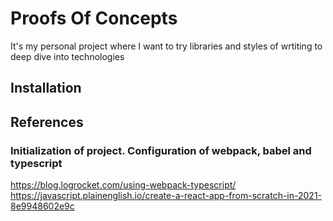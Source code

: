 # Proofs Of Concepts

It's my personal project where I want to try libraries and styles of wrtiting to deep dive into technologies

## Installation

## References

### Initialization of project. Configuration of webpack, babel and typescript

https://blog.logrocket.com/using-webpack-typescript/
https://javascript.plainenglish.io/create-a-react-app-from-scratch-in-2021-8e9948602e9c

